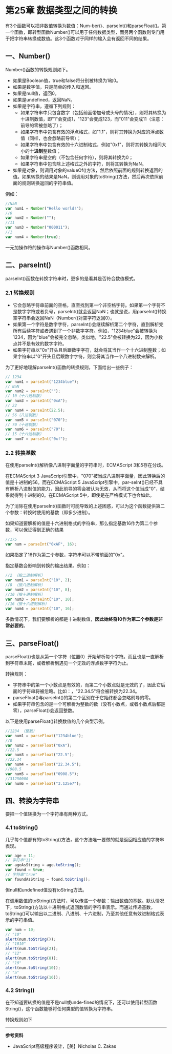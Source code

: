# 第25章 数据类型之间的转换

有3个函数可以把非数值转换为数值：Num-ber\(\)、parseInt\(\)和parseFloat\(\)。第一个函数，即转型函数Number\(\)可以用于任何数据类型，而另两个函数则专门用于把字符串转换成数值。这3个函数对于同样的输入会有返回不同的结果。

## 一、Number\(\)

Number\(\)函数的转换规则如下。

* 如果是Boolean值，true和false将分别被转换为1和0。
* 如果是数字值，只是简单的传入和返回。
* 如果是null值，返回0。
* 如果是undefined，返回NaN。
* 如果是字符串，遵循下列规则：
  * 如果字符串中只包含数字（包括前面带加号或头号的情况），则将其转换为十进制数值，即"1"会变成1，"123"会变成123，而"011"会变成11（注意：前导的零被忽略了）；
  * 如果字符串中包含有效的浮点格式，如"1.1"，则将其转换为对应的浮点数值（同样，也会忽略前导零）；
  * 如果字符串中包含有效的十六进制格式，例如"0xf"，则将其转换为相同大小的**十进制**整数值；
  * 如果字符串是空的（不包含任何字符），则将其转换为0；
  * 如果字符串中包含除上述格式之外的字符，则将其转换为NaN。
* 如果是对象，则调用对象的valueOf\(\)方法，然后依照前面的规则转换返回的值。如果转换的结果是NaN，则调用对象的toString\(\)方法，然后再次依照前面的规则转换返回的字符串值。

例如：

```js
//NaN
var num1 = Number("Hello world!");
//0
var num2 = Number("");
//11
var num3 = Number("000011");
//1
var num4 = Number(true);
```

一元加操作符的操作与Number\(\)函数相同。

## 二、parseInt\(\)

parseInt\(\)函数在转换字符串时，更多的是看其是否符合数值模式。

### 2.1 转换规则

* 它会忽略字符串前面的空格，直至找到第一个非空格字符。如果第一个字符不是数字字符或者负号，parseInt\(\)就会返回NaN；也就是说，用parseInt\(\)转换空字符串会返回NaN（Number\(\)对空字符返回0）。
* 如果第一个字符是数字字符，parseInt\(\)会继续解析第二个字符，直到解析完所有后续字符或者遇到了一个非数字字符。例如，"1234blue"会被转换为1234，因为"blue"会被完全忽略。类似地，"22.5"会被转换为22，因为小数点并不是有效的数字字符。
* 如果字符串以"0x"开头且后跟数字字符，就会将其当作一个十六进制整数；如果字符串以"0"开头且后跟数字字符，则会将其当作一个八进制数来解析。

为了更好地理解parseInt\(\)函数的转换规则，下面给出一些例子：

```js
// 1234
var num1 = parseInt("1234blue");
// NaN
var num2 = parseInt("");
// 10（十六进制数）
var num3 = parseInt("0xA");
// 22
var num4 = parseInt(22.5);
// 56（八进制数）
var num5 = parseInt("070");
// 70（十进制数）
var num6 = parseInt("70");
// 15（十六进制数）
var num7 = parseInt("0xf");
```

### 2.2 转换基数

在使用parseInt\(\)解析像八进制字面量的字符串时，ECMAScript 3和5存在分歧。

在ECMAScript 3 JavaScript引擎中，"070"被当成八进制字面量，因此转换后的值是十进制的56。而在ECMAScript 5 JavaScript引擎中，par-seInt\(\)已经不具有解析八进制值的能力，因此前导的零会被认为无效，从而将这个值当成"0"，结果就得到十进制的0。在ECMAScript 5中，即使是在严格模式下也会如此。

为了消除在使用parseInt\(\)函数时可能导致的上述困惑，可以为这个函数提供第二个参数：转换时使用的基数（即多少进制）。

如果知道要解析的值是十六进制格式的字符串，那么指定基数16作为第二个参数，可以保证得到正确的结果

```js
//175
var num = parseInt("0xAF", 16);
```

如果指定了16作为第二个参数，字符串可以不带前面的"0x"。

指定基数会影响到转换的输出结果。例如：

```js
//2 （按二进制解析）
var num1 = parseInt("10", 2);
//8 （按八进制解析）
var num2 = parseInt("10", 8);
//10（按十进制解析）
var num3 = parseInt("10", 10);
//16（按十六进制解析）
var num4 = parseInt("10", 16);
```

多数情况下，我们要解析的都是十进制数值，**因此始终将10作为第二个参数是非常必要的**。

## 三、parseFloat\(\)

parseFloat\(\)也是从第一个字符（位置0）开始解析每个字符。而且也是一直解析到字符串末尾，或者解析到遇见一个无效的浮点数字字符为止。

转换规则：

* 字符串中的第一个小数点是有效的，而第二个小数点就是无效的了，因此它后面的字符串将被忽略。比如：，"22.34.5"将会被转换为22.34。
* parseFloat\(\)与parseInt\(\)的第二个区别在于它始终都会忽略前导的零。
* 如果字符串包含的是一个可解析为整数的数（没有小数点，或者小数点后都是零），parseFloat\(\)会返回整数。

以下是使用parseFloat\(\)转换数值的几个典型示例。

```js
//1234 （整数）
var num1 = parseFloat("1234blue");
//0
var num2 = parseFloat("0xA");
//22.5
var num3 = parseFloat("22.5");
//22.34
var num4 = parseFloat("22.34.5");
//908.5
var num5 = parseFloat("0908.5");
//31250000
var num6 = parseFloat("3.125e7");
```

## 四、转换为字符串

要把一个值转换为一个字符串有两种方式。

### 4.1 toString\(\)

几乎每个值都有的toString\(\)方法，这个方法唯一要做的就是返回相应值的字符串表现。

```js
var age = 11;
// 字符串"11"
var ageAsString = age.toString();
var found = true;
// 字符串"true"
var foundAsString = found.toString();
```

但null和undefined值没有toString方法。

在调用数值的toString\(\)方法时，可以传递一个参数：输出数值的基数。默认情况下，toString\(\)方法以十进制格式返回数值的字符串表示。而通过传递基数，toString\(\)可以输出以二进制、八进制、十六进制，乃至其他任意有效进制格式表示的字符串值。

```js
var num = 10;
// "10"
alert(num.toString());
// "1010"
alert(num.toString(2));
// "12"
alert(num.toString(8));
// "10"
alert(num.toString(10));
// "a"
alert(num.toString(16));
```

### 4.2 String\(\)

在不知道要转换的值是不是null或unde-fined的情况下，还可以使用转型函数String\(\)，这个函数能够将任何类型的值转换为字符串。

转换规则如下

---

**参考资料**

* JavaScript高级程序设计，【美】Nicholas C. Zakas



